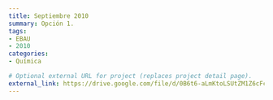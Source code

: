 ```yaml
---
title: Septiembre 2010
summary: Opción 1.
tags:
- EBAU
- 2010
categories:
- Química

# Optional external URL for project (replaces project detail page).
external_link: https://drive.google.com/file/d/0B6t6-aLmKtoLSUtZM1Z6cFcta2M/view
---
```

